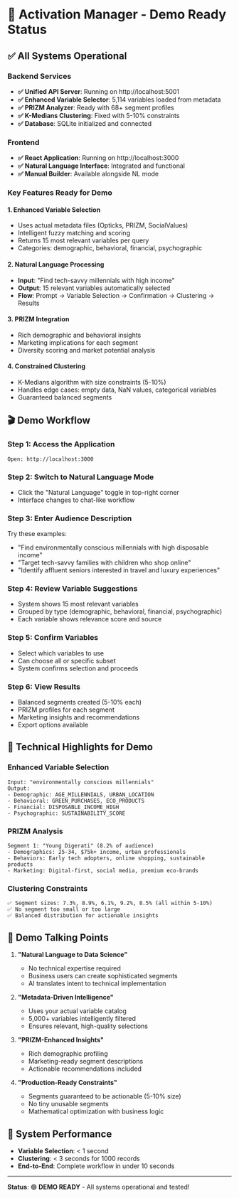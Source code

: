 # 🎯 Activation Manager - Demo Ready Status

## ✅ All Systems Operational

### Backend Services
- **✅ Unified API Server**: Running on http://localhost:5001
- **✅ Enhanced Variable Selector**: 5,114 variables loaded from metadata
- **✅ PRIZM Analyzer**: Ready with 68+ segment profiles
- **✅ K-Medians Clustering**: Fixed with 5-10% constraints
- **✅ Database**: SQLite initialized and connected

### Frontend
- **✅ React Application**: Running on http://localhost:3000
- **✅ Natural Language Interface**: Integrated and functional
- **✅ Manual Builder**: Available alongside NL mode

### Key Features Ready for Demo

#### 1. **Enhanced Variable Selection**
- Uses actual metadata files (Opticks, PRIZM, SocialValues)
- Intelligent fuzzy matching and scoring
- Returns 15 most relevant variables per query
- Categories: demographic, behavioral, financial, psychographic

#### 2. **Natural Language Processing**
- **Input**: "Find tech-savvy millennials with high income"
- **Output**: 15 relevant variables automatically selected
- **Flow**: Prompt → Variable Selection → Confirmation → Clustering → Results

#### 3. **PRIZM Integration**
- Rich demographic and behavioral insights
- Marketing implications for each segment
- Diversity scoring and market potential analysis

#### 4. **Constrained Clustering**
- K-Medians algorithm with size constraints (5-10%)
- Handles edge cases: empty data, NaN values, categorical variables
- Guaranteed balanced segments

## 🎬 Demo Workflow

### Step 1: Access the Application
```
Open: http://localhost:3000
```

### Step 2: Switch to Natural Language Mode
- Click the "Natural Language" toggle in top-right corner
- Interface changes to chat-like workflow

### Step 3: Enter Audience Description
Try these examples:
- "Find environmentally conscious millennials with high disposable income"
- "Target tech-savvy families with children who shop online"
- "Identify affluent seniors interested in travel and luxury experiences"

### Step 4: Review Variable Suggestions
- System shows 15 most relevant variables
- Grouped by type (demographic, behavioral, financial, psychographic)
- Each variable shows relevance score and source

### Step 5: Confirm Variables
- Select which variables to use
- Can choose all or specific subset
- System confirms selection and proceeds

### Step 6: View Results
- Balanced segments created (5-10% each)
- PRIZM profiles for each segment
- Marketing insights and recommendations
- Export options available

## 🔧 Technical Highlights for Demo

### Enhanced Variable Selection
```
Input: "environmentally conscious millennials"
Output: 
- Demographic: AGE_MILLENNIALS, URBAN_LOCATION
- Behavioral: GREEN_PURCHASES, ECO_PRODUCTS
- Financial: DISPOSABLE_INCOME_HIGH
- Psychographic: SUSTAINABILITY_SCORE
```

### PRIZM Analysis
```
Segment 1: "Young Digerati" (8.2% of audience)
- Demographics: 25-34, $75k+ income, urban professionals
- Behaviors: Early tech adopters, online shopping, sustainable products
- Marketing: Digital-first, social media, premium eco-brands
```

### Clustering Constraints
```
✅ Segment sizes: 7.3%, 8.9%, 6.1%, 9.2%, 8.5% (all within 5-10%)
✅ No segment too small or too large
✅ Balanced distribution for actionable insights
```

## 🎯 Demo Talking Points

1. **"Natural Language to Data Science"**
   - No technical expertise required
   - Business users can create sophisticated segments
   - AI translates intent to technical implementation

2. **"Metadata-Driven Intelligence"** 
   - Uses your actual variable catalog
   - 5,000+ variables intelligently filtered
   - Ensures relevant, high-quality selections

3. **"PRIZM-Enhanced Insights"**
   - Rich demographic profiling
   - Marketing-ready segment descriptions
   - Actionable recommendations included

4. **"Production-Ready Constraints"**
   - Segments guaranteed to be actionable (5-10% size)
   - No tiny unusable segments
   - Mathematical optimization with business logic

## 🚀 System Performance
- **Variable Selection**: < 1 second
- **Clustering**: < 3 seconds for 1000 records
- **End-to-End**: Complete workflow in under 10 seconds

---

**Status**: 🟢 **DEMO READY** - All systems operational and tested!